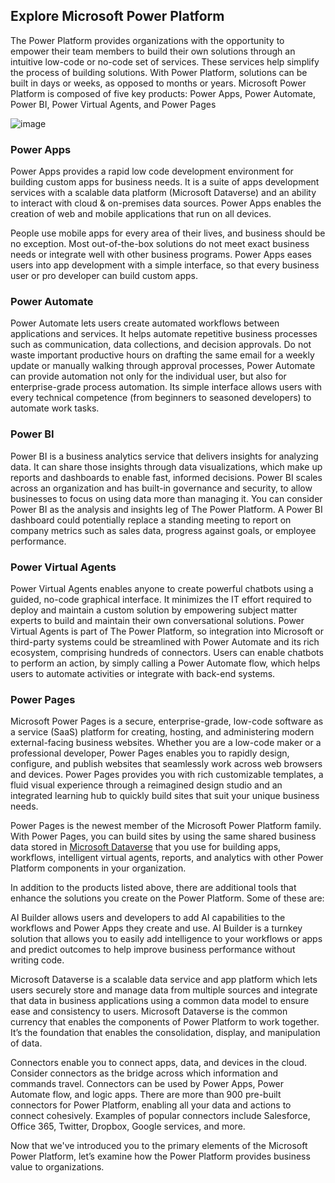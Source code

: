 ## Explore Microsoft Power Platform

The Power Platform provides organizations with the opportunity to empower their team members to build their own solutions through an intuitive low-code or no-code set of services. These services help simplify the process of building solutions. With Power Platform, solutions can be built in days or weeks, as opposed to months or years. Microsoft Power Platform is composed of five key products: Power Apps, Power Automate, Power BI, Power Virtual Agents, and Power Pages

![image](https://github.com/adeleke123/Power-Platform/assets/51156057/8204be91-de39-4046-acbd-6aa5a11c3dea)

### Power Apps

Power Apps provides a rapid low code development environment for building custom apps for business needs. It is a suite of apps development services with a scalable data platform (Microsoft Dataverse) and an ability to interact with cloud & on-premises data sources. Power Apps enables the creation of web and mobile applications that run on all devices.

People use mobile apps for every area of their lives, and business should be no exception. Most out-of-the-box solutions do not meet exact business needs or integrate well with other business programs. Power Apps eases users into app development with a simple interface, so that every business user or pro developer can build custom apps.

### Power Automate

Power Automate lets users create automated workflows between applications and services. It helps automate repetitive business processes such as communication, data collections, and decision approvals. Do not waste important productive hours on drafting the same email for a weekly update or manually walking through approval processes, Power Automate can provide automation not only for the individual user, but also for enterprise-grade process automation. Its simple interface allows users with every technical competence (from beginners to seasoned developers) to automate work tasks.

### Power BI

Power BI is a business analytics service that delivers insights for analyzing data. It can share those insights through data visualizations, which make up reports and dashboards to enable fast, informed decisions. Power BI scales across an organization and has built-in governance and security, to allow businesses to focus on using data more than managing it.
‎You can consider Power BI as the analysis and insights leg of The Power Platform. A Power BI dashboard could potentially replace a standing meeting to report on company metrics such as sales data, progress against goals, or employee performance.

### Power Virtual Agents

Power Virtual Agents enables anyone to create powerful chatbots using a guided, no-code graphical interface. It minimizes the IT effort required to deploy and maintain a custom solution by empowering subject matter experts to build and maintain their own conversational solutions. Power Virtual Agents is part of The Power Platform, so integration into Microsoft or third-party systems could be streamlined with Power Automate and its rich ecosystem, comprising hundreds of connectors. Users can enable chatbots to perform an action, by simply calling a Power Automate flow, which helps users to automate activities or integrate with back-end systems.

### Power Pages

Microsoft Power Pages is a secure, enterprise-grade, low-code software as a service (SaaS) platform for creating, hosting, and administering modern external-facing business websites. Whether you are a low-code maker or a professional developer, Power Pages enables you to rapidly design, configure, and publish websites that seamlessly work across web browsers and devices. Power Pages provides you with rich customizable templates, a fluid visual experience through a reimagined design studio and an integrated learning hub to quickly build sites that suit your unique business needs.

Power Pages is the newest member of the Microsoft Power Platform family. With Power Pages, you can build sites by using the same shared business data stored in [Microsoft Dataverse](https://learn.microsoft.com/en-us/power-apps/maker/data-platform/data-platform-intro) that you use for building apps, workflows, intelligent virtual agents, reports, and analytics with other Power Platform components in your organization.

In addition to the products listed above, there are additional tools that enhance the solutions you create on the Power Platform. Some of these are:

AI Builder allows users and developers to add AI capabilities to the workflows and Power Apps they create and use. AI Builder is a turnkey solution that allows you to easily add intelligence to your workflows or apps and predict outcomes to help improve business performance without writing code.

Microsoft Dataverse is a scalable data service and app platform which lets users securely store and manage data from multiple sources and integrate that data in business applications using a common data model to ensure ease and consistency to users. Microsoft Dataverse is the common currency that enables the components of Power Platform to work together. It’s the foundation that enables the consolidation, display, and manipulation of data.

Connectors enable you to connect apps, data, and devices in the cloud. Consider connectors as the bridge across which information and commands travel. Connectors can be used by Power Apps, Power Automate flow, and logic apps. There are more than 900 pre-built connectors for Power Platform, enabling all your data and actions to connect cohesively. Examples of popular connectors include Salesforce, Office 365, Twitter, Dropbox, Google services, and more.

Now that we've introduced you to the primary elements of the Microsoft Power Platform, let’s examine how the Power Platform provides business value to organizations.

